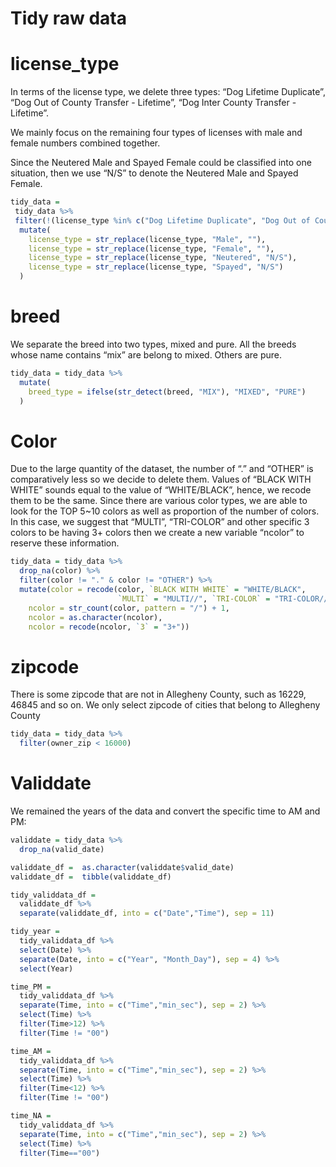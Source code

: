 Tidy raw data
================

# license\_type

In terms of the license type, we delete three types: “Dog Lifetime
Duplicate”, “Dog Out of County Transfer - Lifetime”, “Dog Inter County
Transfer - Lifetime”.

We mainly focus on the remaining four types of licenses with male and
female numbers combined together.

Since the Neutered Male and Spayed Female could be classified into one
situation, then we use “N/S” to denote the Neutered Male and Spayed
Female.

``` r
tidy_data = 
 tidy_data %>% 
 filter(!(license_type %in% c("Dog Lifetime Duplicate", "Dog Out of County Transfer - Lifetime", "Dog Inter County Transfer - Lifetime"))) %>% 
  mutate(
    license_type = str_replace(license_type, "Male", ""),
    license_type = str_replace(license_type, "Female", ""),
    license_type = str_replace(license_type, "Neutered", "N/S"),
    license_type = str_replace(license_type, "Spayed", "N/S")
  )
```

# breed

We separate the breed into two types, mixed and pure. All the breeds
whose name contains “mix” are belong to mixed. Others are pure.

``` r
tidy_data = tidy_data %>% 
  mutate(
    breed_type = ifelse(str_detect(breed, "MIX"), "MIXED", "PURE")
  )
```

# Color

Due to the large quantity of the dataset, the number of “.” and “OTHER”
is comparatively less so we decide to delete them. Values of “BLACK WITH
WHITE” sounds equal to the value of “WHITE/BLACK”, hence, we recode them
to be the same. Since there are various color types, we are able to look
for the TOP 5\~10 colors as well as proportion of the number of colors.
In this case, we suggest that “MULTI”, “TRI-COLOR” and other specific 3
colors to be having 3+ colors then we create a new variable “ncolor” to
reserve these information.

``` r
tidy_data = tidy_data %>% 
  drop_na(color) %>% 
  filter(color != "." & color != "OTHER") %>% 
  mutate(color = recode(color, `BLACK WITH WHITE` = "WHITE/BLACK", 
                        `MULTI` = "MULTI//", `TRI-COLOR` = "TRI-COLOR//"),
    ncolor = str_count(color, pattern = "/") + 1,
    ncolor = as.character(ncolor),
    ncolor = recode(ncolor, `3` = "3+"))
```

# zipcode

There is some zipcode that are not in Allegheny County, such as 16229,
46845 and so on. We only select zipcode of cities that belong to
Allegheny County

``` r
tidy_data = tidy_data %>% 
  filter(owner_zip < 16000)
```

# Validdate

We remained the years of the data and convert the specific time to AM
and PM:

``` r
validdate = tidy_data %>% 
  drop_na(valid_date)  

validdate_df =  as.character(validdate$valid_date) 
validdate_df =  tibble(validdate_df)

tidy_validdata_df =
  validdate_df %>%
  separate(validdate_df, into = c("Date","Time"), sep = 11)

tidy_year = 
  tidy_validdata_df %>%
  select(Date) %>%
  separate(Date, into = c("Year", "Month_Day"), sep = 4) %>%
  select(Year)

time_PM = 
  tidy_validdata_df %>%
  separate(Time, into = c("Time","min_sec"), sep = 2) %>%
  select(Time) %>%
  filter(Time>12) %>%  
  filter(Time != "00")

time_AM = 
  tidy_validdata_df %>%
  separate(Time, into = c("Time","min_sec"), sep = 2) %>%
  select(Time) %>%
  filter(Time<12) %>%  
  filter(Time != "00")

time_NA = 
  tidy_validdata_df %>%
  separate(Time, into = c("Time","min_sec"), sep = 2) %>%
  select(Time) %>%
  filter(Time=="00")
```
